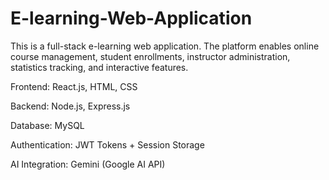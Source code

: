 # E-learning-Web-Application

This is a full-stack e-learning web application. The platform enables online course management, student enrollments, instructor administration, statistics tracking, and interactive features.

Frontend: React.js, HTML, CSS

Backend: Node.js, Express.js

Database: MySQL

Authentication: JWT Tokens + Session Storage

AI Integration: Gemini (Google AI API)
